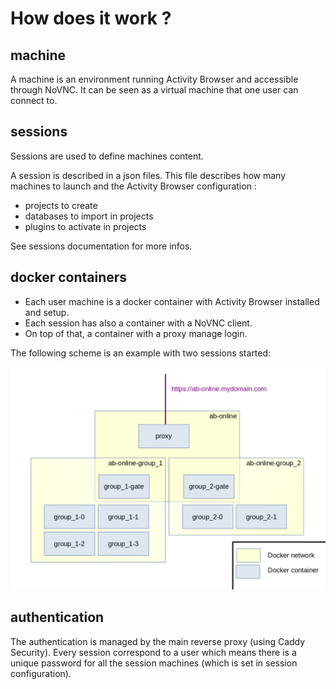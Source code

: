 # How does it work ?

## machine

A machine is an environment running Activity Browser and accessible through NoVNC.
It can be seen as a virtual machine that one user can connect to.

## sessions

Sessions are used to define machines content.

A session is described in a json files. This file describes how many machines to launch and the Activity Browser configuration :

- projects to create
- databases to import in projects
- plugins to activate in projects

See sessions documentation for more infos.

## docker containers

- Each user machine is a docker container with Activity Browser installed and setup.
- Each session has also a container with a NoVNC client.
- On top of that, a container with a proxy manage login.

The following scheme is an example with two sessions started:

![](../_static/containers.png)

## authentication

The authentication is managed by the main reverse proxy (using Caddy Security). Every session correspond to a user which means there is a unique password for all the session machines (which is set in session configuration).
